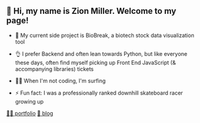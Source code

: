 ## 👋 Hi, my name is Zion Miller. Welcome to my page! 

* 🧬 My current side project is BioBreak, a biotech stock data visualization tool

* 👌 I prefer Backend and often lean towards Python, but like everyone these days, often find myself picking up Front End JavaScript (& accompanying libraries) tickets

* 🏄‍♂️ When I'm not coding, I'm surfing

* ⚡ Fun fact: I was a professionally ranked downhill skateboard racer growing up

[🧑‍💻 portfolio](https://zion-miller.com/) [📝 blog](https://medium.com/@zionmiller) 
